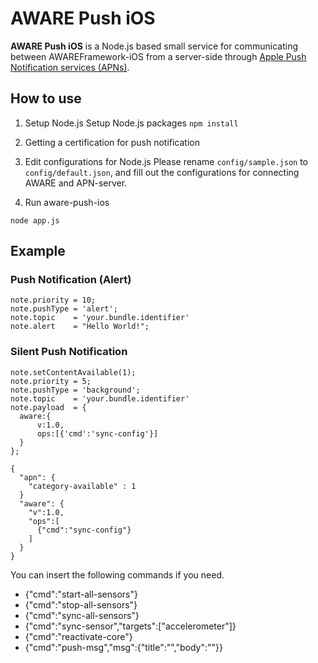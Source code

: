 # AWARE Push iOS

**AWARE Push iOS** is a Node.js based small service for communicating between AWAREFramework-iOS from a server-side through [Apple Push Notification services (APNs)](https://developer.apple.com/documentation/usernotifications/setting_up_a_remote_notification_server/sending_notification_requests_to_apns/).

## How to use

1. Setup Node.js
Setup Node.js packages
`npm install`

2. Getting a certification for push notification

3. Edit configurations for Node.js
Please rename `config/sample.json` to `config/default.json`, and fill out the configurations for connecting AWARE and APN-server.

4. Run aware-push-ios
```
node app.js
```

## Example

### Push Notification (Alert)

```
note.priority = 10;
note.pushType = 'alert';
note.topic    = 'your.bundle.identifier'
note.alert    = "Hello World!";
```

### Silent Push Notification

```
note.setContentAvailable(1);
note.priority = 5;
note.pushType = 'background';
note.topic    = 'your.bundle.identifier'
note.payload  = {
  aware:{
      v:1.0,
      ops:[{'cmd':'sync-config'}]
  }
};
```

```
{
  "apn": {
    "category-available" : 1
  }
  "aware": {
    "v":1.0,
    "ops":[
      {"cmd":"sync-config"}
    ]
  }
}
```

You can insert the following commands if you need.
* {"cmd":"start-all-sensors"}
* {"cmd":"stop-all-sensors"}
* {"cmd":"sync-all-sensors"}
* {"cmd":"sync-sensor","targets":["accelerometer"]}
* {"cmd":"reactivate-core"}
* {"cmd":"push-msg","msg":{"title":"","body":""}}
